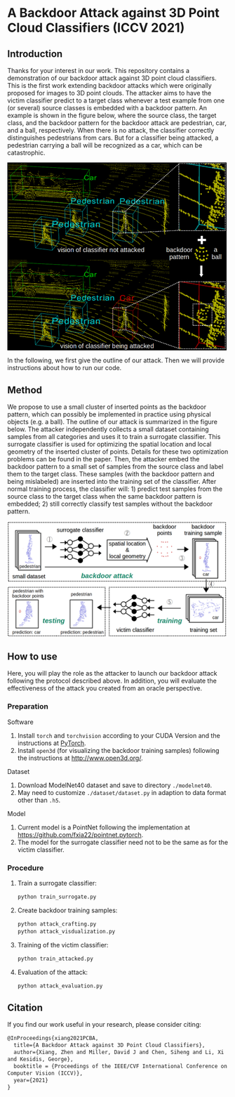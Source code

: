 # A Backdoor Attack against 3D Point Cloud Classifiers (ICCV 2021)

## Introduction
Thanks for your interest in our work. This repository contains a demonstration of our backdoor attack against 3D point cloud classifiers.
This is the first work extending backdoor attacks which were originally proposed for images to 3D point clouds.
The attacker aims to have the victim classifier predict to a target class whenever a test example from one (or several) source classes is embedded with a backdoor pattern.
An example is shown in the figure below, where the source class, the target class, and the backdoor pattern for the backdoor attack are pedestrian, car, and a ball, respectively.
When there is no attack, the classifier correctly distinguishes pedestrians from cars. But for a classifier being attacked, a pedestrian carrying a ball will be recognized as a car, which can be catastrophic.

<img align="center" src="https://github.com/zhenxianglance/PCBA/blob/main/figure1.png" width="500" />

In the following, we first give the outline of our attack. Then we will provide instructions about how to run our code.

## Method

We propose to use a small cluster of inserted points as the backdoor pattern, which can possibly be implemented in practice using physical objects (e.g. a ball).
The outline of our attack is summarized in the figure below. The attacker independently collects a small dataset containing samples from all categories and uses it to train a surrogate classifier.
This surrogate classifier is used for optimizing the spatial location and local geometry of the inserted cluster of points. Details for these two optimization problems can be found in the paper.
Then, the attacker embed the backdoor pattern to a small set of samples from the source class and label them to the target class.
These samples (with the backdoor pattern and being mislabeled) are inserted into the training set of the classifier.
After normal training process, the classifier will: 1) predict test samples from the source class to the target class when the same backdoor pattern is embedded; 2) still correctly classify test samples without the backdoor pattern.

<img src="https://github.com/zhenxianglance/PCBA/blob/main/figure2.png" width="500" />

## How to use

Here, you will play the role as the attacker to launch our backdoor attack following the protocol described above. 
In addition, you will evaluate the effectiveness of the attack you created from an oracle perspective.

### Preparation

Software
1. Install `torch` and `torchvision` according to your CUDA Version and the instructions at [PyTorch](https://pytorch.org/).
2. Install `open3d` (for visualizing the backdoor training samples) following the instructions at http://www.open3d.org/.

Dataset
1. Download ModelNet40 dataset and save to directory `./modelnet40`.
2. May need to customize `./dataset/dataset.py` in adaption to data format other than `.h5`.

Model
1. Current model is a PointNet following the implementation at https://github.com/fxia22/pointnet.pytorch.
2. The model for the surrogate classifier need not to be the same as for the victim classifier.

### Procedure
1. Train a surrogate classifier:
    ```python
    python train_surrogate.py
    ```

2. Create backdoor training samples:
    ```python
    python attack_crafting.py
    python attack_visdualization.py
    ```

3. Training of the victim classifier:
    ```python
    python train_attacked.py
    ```

4. Evaluation of the attack:
    ```python
    python attack_evaluation.py
    ```

## Citation
If you find our work useful in your research, please consider citing:

	@InProceedings{xiang2021PCBA,
	  title={A Backdoor Attack against 3D Point Cloud Classifiers},
	  author={Xiang, Zhen and Miller, David J and Chen, Siheng and Li, Xi and Kesidis, George},
	  booktitle = {Proceedings of the IEEE/CVF International Conference on Computer Vision (ICCV)},
	  year={2021}
	}
